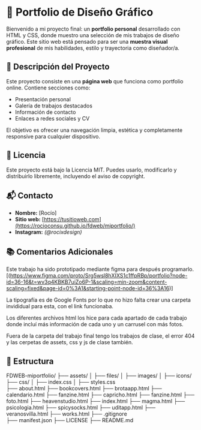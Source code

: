 # 🎨 Portfolio de Diseño Gráfico

Bienvenido a mi proyecto final: un **portfolio personal** desarrollado con HTML y CSS, donde muestro una selección de mis trabajos de diseño gráfico. Este sitio web está pensado para ser una **muestra visual profesional** de mis habilidades, estilo y trayectoria como diseñador/a.

## 📂 Descripción del Proyecto

Este proyecto consiste en una **página web** que funciona como portfolio online. Contiene secciones como:

* Presentación personal
* Galería de trabajos destacados
* Información de contacto
* Enlaces a redes sociales y CV

El objetivo es ofrecer una navegación limpia, estética y completamente responsive para cualquier dispositivo.

## 📄 Licencia

Este proyecto está bajo la Licencia MIT. Puedes usarlo, modificarlo y distribuirlo libremente, incluyendo el aviso de copyright.

## 📬 Contacto

* **Nombre:** \[Rocío]
* **Sitio web:** [https://tusitioweb.com](https://rocioconsu.github.io/fdweb/miportfolio/)
* **Instagram:** *(@rocixdesign)*

## 📚 Comentarios Adicionales

Este trabajo ha sido prototipado mediante figma para después programarlo. [(https://www.figma.com/proto/Srg5wsl8hXIXS1c1ffpRBp/portfolio?node-id=36-16&t=wv3q4KBKB7uiZo6P-1&scaling=min-zoom&content-scaling=fixed&page-id=0%3A1&starting-point-node-id=36%3A16)]

La tipografía es de Google Fonts por lo que no hizo falta crear una carpeta invididual para esta, con el link funcionaba.

Los diferentes archivos html los hice para cada apartado de cada trabajo donde incluí más información de cada uno y un carrusel con más fotos.

Fuera de la carpeta del trabajo final tengo los trabajos de clase, el error 404 y las cerpetas de assets, css y js de clase también.

## 🧬 Estructura
 
FDWEB-miportfolio/ 
├── assets/ 
│   ├── files/
│   ├── images/ 
│   ├── icons/ 
├── css/ 
│   ├── index.css 
│   ├── styles.css  
├── about.html
├── bookcovers.html
├── brotaapp.html
├── calendario.html
├── fanzine.html
├── capricho.html
├── fanzine.html
├── foto.html
├── heavenstudio.html
├── index.html
├── magma.html
├── psicologia.html
├── spicysocks.html
├── uditapp.html
├── veranosvilla.html
├── works.html
├── .gitignore  
├── manifest.json 
├── LICENSE 
├── README.md 
